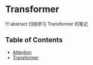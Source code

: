 # Transformer

!!! abstract
    归档学习 Transformer 的笔记


## Table of Contents

- [Attention](attention/)
- [Transformer](transformer/)
